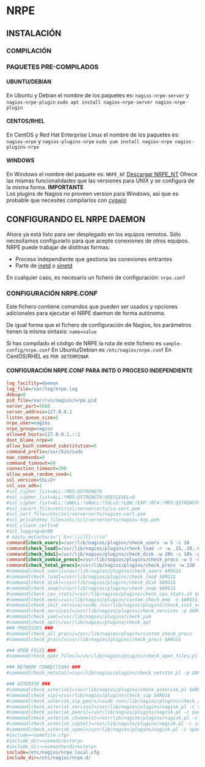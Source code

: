 # NRPE

## INSTALACIÓN

### COMPILACIÓN
<!--TODO: explicar como compila la instalacion de nrpe -->
### PAQUETES PRE-COMPILADOS

#### UBUNTU/DEBIAN

En Ubuntu y Debian el nombre de los paquetes es: ``nagios-nrpe-server`` y ``nagios-nrpe-plugin``
``sudo apt install nagios-nrpe-server nagios-nrpe-plugin``

#### CENTOS/RHEL

En CentOS y Red Hat Enterprise Linux el nombre de los paquetes es: ``nagios-nrpe`` y ``nagios-plugins-nrpe``
``sudo yum install nagios-nrpe nagios-plugins-nrpe``

#### WINDOWS

En Windows el nombre del paquete es: ``NRPE_NT``
[Descargar NRPE_NT](http://sourceforge.net/projects/nrpent/)
Ofrece las mismas funcionalidades que las versiones para UNIX y se configura de la misma forma.
**IMPORTANTE**  
Los plugins de Nagios no proveen version para Windows, asi que es probable que necesites compilarlos con [cygwin](http://www.cygwin.com/)
<!--TODO: explicar como se compilan los plugins para windows -->
## CONFIGURANDO EL NRPE DAEMON

Ahora ya está listo para ser desplegado en los equipos remotos. Sólo necesitamos configurarlo para que acepte conexiones de otros equipos.
NRPE puede trabajar de distitnas formas:  

- Proceso independiente que gestiona las conexiones entrantes
- Parte de [inetd](http://en.wikipedia.org/wiki/inetd) o [xinetd](http://www.xinetd.org)
<!--TODO: explicar que es inetd y xinetd -->
En cualquier caso, es necesario un fichero de configuración: ``nrpe.conf``

### CONFIGURACIÓN NRPE.CONF

Este fichero contiene comandos que pueden ser usados y opciones adicionales para ejecutar el NRPE daemon de forma autónoma.

De igual forma que el fichero de configuración de Nagios, los parámetros tienen la misma sintaxis: ``name=value``

Si has compilado el código de NRPE la ruta de este fichero es ``sample-config/nrpe.conf``
En Ubuntu/Debian es ``/etc/nagios/nrpe.conf``
En CentOS/RHEL es <!--TODO: mirar que path tienen en rhel o centos--> ``POR DETERMINAR``

#### CONFIGURACIÓN NRPE.CONF PARA INITD O PROCESO INDEPENDIENTE

~~~cfg
log_facility=daemon
log_file=/var/log/nrpe.log
debug=0
pid_file=/var/run/nagios/nrpe.pid
server_port=5666
server_address=127.0.0.1
listen_queue_size=5
nrpe_user=nagios
nrpe_group=nagios
allowed_hosts=127.0.0.1,::1
dont_blame_nrpe=0
allow_bash_command_substitution=0
command_prefix=/usr/bin/sudo
max_commands=0
command_timeout=60
connection_timeout=300
allow_weak_random_seed=1
ssl_version=SSLv2+
ssl_use_adh=1
#ssl_cipher_list=ALL:!MD5:@STRENGTH
#ssl_cipher_list=ALL:!MD5:@STRENGTH:@SECLEVEL=0
#ssl_cipher_list=ALL:!aNULL:!eNULL:!SSLv2:!LOW:!EXP:!RC4:!MD5:@STRENGTH
#ssl_cacert_file=/etc/ssl/servercerts/ca-cert.pem
#ssl_cert_file=/etc/ssl/servercerts/nagios-cert.pem
#ssl_privatekey_file=/etc/ssl/servercerts/nagios-key.pem
#ssl_client_certs=0
#ssl_logging=0x00
# nasty_metachars="|`&><'\\[]{};\r\n"
command[check_users]=/usr/lib/nagios/plugins/check_users -w 5 -c 10
command[check_load]=/usr/lib/nagios/plugins/check_load -r -w .15,.10,.05 -c .30,.25,.20
command[check_hda1]=/usr/lib/nagios/plugins/check_disk -w 20% -c 10% -p /dev/hda1
command[check_zombie_procs]=/usr/lib/nagios/plugins/check_procs -w 5 -c 10 -s Z
command[check_total_procs]=/usr/lib/nagios/plugins/check_procs -w 150 -c 200
#command[check_users]=/usr/lib/nagios/plugins/check_users $ARG1$
#command[check_load]=/usr/lib/nagios/plugins/check_load $ARG1$
#command[check_disk]=/usr/lib/nagios/plugins/check_disk $ARG1$
#command[check_swap]=/usr/lib/nagios/plugins/check_swap $ARG1$
#command[check_cpu_stats]=/usr/lib/nagios/plugins/check_cpu_stats.sh $ARG1$
#command[check_mem]=/usr/lib/nagios/plugins/custom_check_mem -n $ARG1$
#command[check_init_service]=sudo /usr/lib/nagios/plugins/check_init_service $ARG1$
#command[check_services]=/usr/lib/nagios/plugins/check_services -p $ARG1$
#command[check_yum]=/usr/lib/nagios/plugins/check_yum
#command[check_apt]=/usr/lib/nagios/plugins/check_apt
### PROCESSES ###
#command[check_all_procs]=/usr/lib/nagios/plugins/custom_check_procs
#command[check_procs]=/usr/lib/nagios/plugins/check_procs $ARG1$

### OPEN FILES ###
#command[check_open_files]=/usr/lib/nagios/plugins/check_open_files.pl $ARG1$

### NETWORK CONNECTIONS ###
#command[check_netstat]=/usr/lib/nagios/plugins/check_netstat.pl -p $ARG1$ $ARG2$

### ASTERISK ###
#command[check_asterisk]=/usr/lib/nagios/plugins/check_asterisk.pl $ARG1$
#command[check_sip]=/usr/lib/nagios/plugins/check_sip $ARG1$
#command[check_asterisk_sip_peers]=sudo /usr/lib/nagios/plugins/check_asterisk_sip_peers.sh $ARG1$
#command[check_asterisk_version]=/usr/lib/nagios/plugins/nagisk.pl -c version
#command[check_asterisk_peers]=/usr/lib/nagios/plugins/nagisk.pl -c peers
#command[check_asterisk_channels]=/usr/lib/nagios/plugins/nagisk.pl -c channels 
#command[check_asterisk_zaptel]=/usr/lib/nagios/plugins/nagisk.pl -c zaptel 
#command[check_asterisk_span]=/usr/lib/nagios/plugins/nagisk.pl -c span -s 1
#include=<somefile.cfg>
#include_dir=<somedirectory>
#include_dir=<someotherdirectory>
include=/etc/nagios/nrpe_local.cfg
include_dir=/etc/nagios/nrpe.d/
~~~
